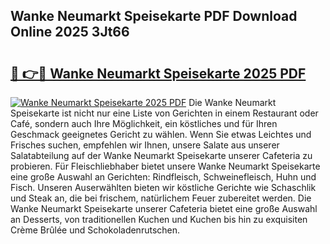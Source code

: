 ## Wanke Neumarkt Speisekarte PDF Download Online 2025 3Jt66

# <h2><a href="http://gc9zo5.nevu.top/?p=Wanke+Neumarkt+Speisekarte">🔗 👉🔴 Wanke Neumarkt Speisekarte 2025 PDF</a></h2>

[![Wanke Neumarkt Speisekarte 2025 PDF](https://i.imgur.com/dBaPXMq.png)](http://gc9zo5.nevu.top/?p=Wanke+Neumarkt+Speisekarte)
Die Wanke Neumarkt Speisekarte ist nicht nur eine Liste von Gerichten in einem Restaurant oder Café, sondern auch Ihre Möglichkeit, ein köstliches und für Ihren Geschmack geeignetes Gericht zu wählen. Wenn Sie etwas Leichtes und Frisches suchen, empfehlen wir Ihnen, unsere Salate aus unserer Salatabteilung auf der Wanke Neumarkt Speisekarte unserer Cafeteria zu probieren. Für Fleischliebhaber bietet unsere Wanke Neumarkt Speisekarte eine große Auswahl an Gerichten: Rindfleisch, Schweinefleisch, Huhn und Fisch. Unseren Auserwählten bieten wir köstliche Gerichte wie Schaschlik und Steak an, die bei frischem, natürlichem Feuer zubereitet werden. Die Wanke Neumarkt Speisekarte unserer Cafeteria bietet eine große Auswahl an Desserts, von traditionellen Kuchen und Kuchen bis hin zu exquisiten Crème Brûlée und Schokoladenrutschen.
